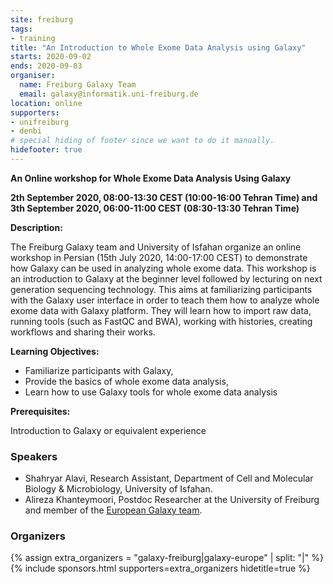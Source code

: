 ```yaml
---
site: freiburg
tags:
- training
title: "An Introduction to Whole Exome Data Analysis using Galaxy"
starts: 2020-09-02
ends: 2020-09-03
organiser:
  name: Freiburg Galaxy Team
  email: galaxy@informatik.uni-freiburg.de
location: online
supporters:
- unifreiburg
- denbi
# special hiding of footer since we want to do it manually.
hidefooter: true
---
```



**An Online workshop for Whole Exome Data Analysis Using Galaxy**  

**2th September 2020, 08:00-13:30 CEST (10:00-16:00 Tehran Time) and 3th September 2020, 06:00-11:00 CEST (08:30-13:30 Tehran Time)** 

**Description:**

The Freiburg Galaxy team and University of Isfahan organize an online workshop in Persian (15th July 2020, 14:00-17:00 CEST) to demonstrate how Galaxy can be used in analyzing whole exome data.
This workshop is an introduction to Galaxy at the beginner level followed by lecturing on next generation sequencing technology. This aims at familiarizing participants with the Galaxy user interface in order to teach them how to analyze whole exome data with Galaxy platform. They will learn how to import raw data, running tools (such as FastQC and BWA), working with histories, creating workflows and sharing their works.


**Learning Objectives:**
* Familiarize participants with Galaxy,
* Provide the basics of whole exome data analysis,
* Learn how to use Galaxy tools for whole exome data analysis

**Prerequisites:**

Introduction to Galaxy or equivalent experience


### Speakers

* Shahryar Alavi, Research Assistant, Department of Cell and Molecular Biology & Microbiology, University of Isfahan.
* Alireza Khanteymoori, Postdoc Researcher at the University of Freiburg and member of the [European Galaxy team](https://usegalaxy-eu.github.io/freiburg/people).


### Organizers

{% assign extra_organizers =  "galaxy-freiburg|galaxy-europe" | split: "|"  %}
{% include sponsors.html supporters=extra_organizers hidetitle=true %}
